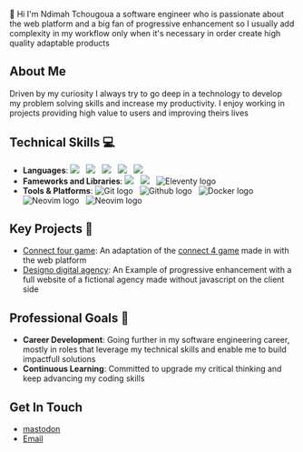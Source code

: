 👋 Hi I'm Ndimah Tchougoua a software engineer who is passionate about the web platform and a big fan of progressive enhancement so I usually add complexity in my workflow only when it's necessary in order create high quality adaptable products

## About Me

Driven by my curiosity I always try to go deep in a technology to develop my problem solving skills and increase my productivity. I enjoy working in projects providing high value to users and improving theirs lives 

## Technical Skills 💻

- **Languages**: ![](https://img.shields.io/badge/Javascript-5f5f5f?logo=javascript) &nbsp; ![](https://img.shields.io/badge/HTML-35B6A4?logo=html5) &nbsp; ![](https://img.shields.io/badge/CSS-43418E?logo=css3) &nbsp; ![](https://img.shields.io/badge/SVG-A44777?logo=svg) &nbsp; ![](https://img.shields.io/badge/Bash-64464B?logo=gnubash) &nbsp;
- **Fameworks and Libraries**: ![](https://img.shields.io/badge/Node.js-474d55?logo=nodedotjs) &nbsp; ![](https://img.shields.io/badge/Solid.js-466461?logo=solid) &nbsp; ![Eleventy logo](https://img.shields.io/badge/Eleventy-3b466a?logo=eleventy) &nbsp;
- **Tools & Platforms**: ![Git logo](https://img.shields.io/badge/Git-731f1f?logo=git) &nbsp; ![Github logo](https://img.shields.io/badge/Github-175482?logo=github) &nbsp; ![Docker logo](https://img.shields.io/badge/Docker-3b460a?logo=docker) &nbsp; ![Neovim logo](https://img.shields.io/badge/Neovim-1B576F?logo=neovim) &nbsp; ![Neovim logo](https://img.shields.io/badge/Vercel-3b466a?logo=vercel) &nbsp; 

## Key Projects 🚀

- [Connect four game](https://github.com/jay-ike/connect-four-game): An adaptation of the [connect 4 game](https://en.wikipedia.org/wiki/Connect_Four) made in with the web platform
- [Designo digital agency](https://github.com/jay-ike/designo-website): An Example of progressive enhancement with a full website of a fictional agency made without javascript on the client side

## Professional Goals 🎯

- **Career Development**: Going further in my software engineering career, mostly in roles that leverage my technical skills and enable me to build impactfull solutions
- **Continuous Learning**: Committed to upgrade my critical thinking and keep advancing my coding skills

## Get In Touch

- [mastodon](https://mastodon.social/@ndimah22)
- [Email](mailto:ndimah22@protonmail.com)
<!--
**jay-ike/jay-ike** is a ✨ _special_ ✨ repository because its `README.md` (this file) appears on your GitHub profile.

Here are some ideas to get you started:

- 🔭 I’m currently working on ...
- 🌱 I’m currently learning ...
- 👯 I’m looking to collaborate on ...
- 🤔 I’m looking for help with ...
- 💬 Ask me about ...
- 📫 How to reach me: ...
- 😄 Pronouns: ...
- ⚡ Fun fact: ...
-->
